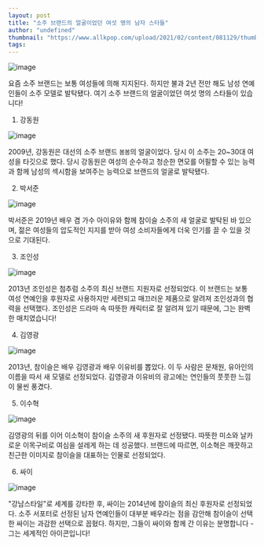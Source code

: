 ```yaml
---
layout: post
title: "소주 브랜드의 얼굴이었던 여섯 명의 남자 스타들"
author: "undefined"
thumbnail: "https://www.allkpop.com/upload/2021/02/content/081129/thumb/1612801781-allkpop-1611984846-six-male-stars-who-used-to-be-the-face-of-soju-brands.jpg"
tags: 
---
```



![image](https://www.allkpop.com/upload/2021/02/content/081129/1612801781-allkpop-1611984846-six-male-stars-who-used-to-be-the-face-of-soju-brands.jpg)

요즘 소주 브랜드는 보통 여성들에 의해 지지된다. 하지만 불과 2년 전만 해도 남성 연예인들이 소주 모델로 발탁됐다. 여기 소주 브랜드의 얼굴이었던 여섯 명의 스타들이 있습니다!

1. 강동원

![image](https://www.allkpop.com/upload/2021/01/content/300022/1611984155-soju-kang-dongwon-ea-b0-95-eb-8f-99-ec-9b-90-38714373-1290-1757.jpg)

2009년, 강동원은 대선의 소주 브랜드 `봄봄`의 얼굴이었다. 당시 이 소주는 20~30대 여성을 타깃으로 했다. 당시 강동원은 여성의 순수하고 청순한 면모를 어필할 수 있는 능력과 함께 남성의 섹시함을 보여주는 능력으로 브랜드의 얼굴로 발탁됐다.

2. 박서준

![image](https://www.allkpop.com/upload/2021/01/content/300023/1611984191-dc2pwshvmaazrwa.jpg)

박서준은 2019년 배우 겸 가수 아이유와 함께 참이슬 소주의 새 얼굴로 발탁된 바 있으며, 젊은 여성들의 압도적인 지지를 받아 여성 소비자들에게 더욱 인기를 끌 수 있을 것으로 기대된다.

3. 조인성

![image](https://www.allkpop.com/upload/2021/01/content/300026/1611984410-screenshot-6.jpg)

2013년 조인성은 첨추럼 소주의 최신 브랜드 지원자로 선정되었다. 이 브랜드는 보통 여성 연예인을 후원자로 사용하지만 세련되고 매끄러운 제품으로 알려져 조인성과의 협력을 선택했다. 조인성은 드라마 속 따뜻한 캐릭터로 잘 알려져 있기 때문에, 그는 완벽한 매치였습니다!

4. 김영광

![image](https://www.allkpop.com/upload/2021/01/content/300028/1611984502-screenshot-7.jpg)

2013년, 참이슬은 배우 김영광과 배우 이유비를 뽑았다. 이 두 사람은 문채원, 유아인의 이름을 따서 새 모델로 선정되었다. 김영광과 이유비의 광고에는 연인들의 풋풋한 느낌이 물씬 풍겼다.

5. 이수혁

![image](https://www.allkpop.com/upload/2021/01/content/300029/1611984591-screenshot-8.jpg)

김영광의 뒤를 이어 이소혁이 참이슬 소주의 새 후원자로 선정됐다. 따뜻한 미소와 날카로운 이목구비로 여심을 설레게 하는 데 성공했다. 브랜드에 따르면, 이소혁은 깨끗하고 친근한 이미지로 참이슬을 대표하는 인물로 선정되었다.

6. 싸이

![image](https://www.allkpop.com/upload/2021/01/content/300030/1611984643-1787311952f1fc606eada8aa231b2f28.jpg)

"강남스타일"로 세계를 강타한 후, 싸이는 2014년에 참이슬의 최신 후원자로 선정되었다. 소주 서포터로 선정된 남자 연예인들이 대부분 배우라는 점을 감안해 참이슬이 선택한 싸이는 과감한 선택으로 꼽혔다. 하지만, 그들이 싸이와 함께 간 이유는 분명합니다 - 그는 세계적인 아이콘입니다!